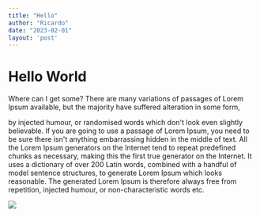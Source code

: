 ```yaml
---
title: "Hello"
author: "Ricardo"
date: "2023-02-01"
layout: 'post' 
---
```


# Hello World

Where can I get some?
There are many variations of passages of Lorem Ipsum available, but the majority have suffered alteration in some form,
<!--more-->

by injected humour, or randomised words which don't look even slightly believable. If you are going to use a passage of
Lorem Ipsum, you need to be sure there isn't anything embarrassing hidden in the middle of text. All the Lorem Ipsum
generators on the Internet tend to repeat predefined chunks as necessary, making this the first true generator on the
Internet. It uses a dictionary of over 200 Latin words, combined with a handful of model sentence structures, to
generate Lorem Ipsum which looks reasonable. The generated Lorem Ipsum is therefore always free from repetition,
injected humour, or non-characteristic words etc.

![](https://res.cloudinary.com/ricardoaguiar/image/upload/v1625499913/blog/mallorca2_negr4e.jpg)